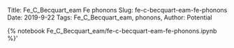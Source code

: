 Title: Fe_C_Becquart_eam Fe phonons
Slug: fe-c-becquart-eam-fe-phonons
Date: 2019-9-22
Tags: Fe_C_Becquart_eam, phonons,
Author: Potential

{% notebook Fe_C_Becquart_eam/fe-c-becquart-eam-fe-phonons.ipynb %}'